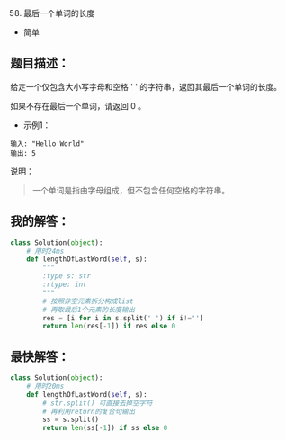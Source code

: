 058. 最后一个单词的长度

- 简单

## 题目描述：
给定一个仅包含大小写字母和空格 ' ' 的字符串，返回其最后一个单词的长度。

如果不存在最后一个单词，请返回 0 。
- 示例1：
```
输入: "Hello World"
输出: 5
```

说明：
> 一个单词是指由字母组成，但不包含任何空格的字符串。

## 我的解答：
``` python
class Solution(object):
    # 用时24ms
    def lengthOfLastWord(self, s):
        """
        :type s: str
        :rtype: int
        """
        # 按照非空元素拆分构成list
        # 再取最后1个元素的长度输出
        res = [i for i in s.split(' ') if i!='']
        return len(res[-1]) if res else 0
```

## 最快解答：
``` python
class Solution(object):
    # 用时20ms
    def lengthOfLastWord(self, s):
        # str.split() 可直接去掉空字符
        # 再利用return的复合句输出
        ss = s.split()
        return len(ss[-1]) if ss else 0
```
